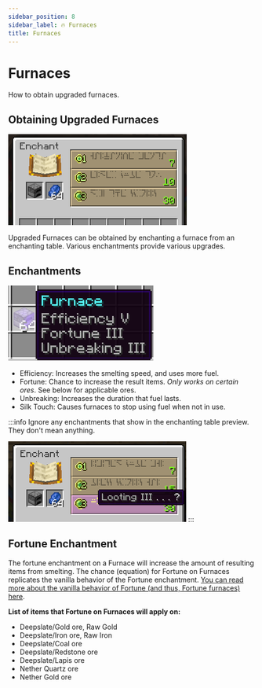 ```yaml
---
sidebar_position: 8
sidebar_label: 🔥 Furnaces
title: Furnaces
---
```


# Furnaces
How to obtain upgraded furnaces.

## Obtaining Upgraded Furnaces

![Furnaces](./img/furnaces.png)

Upgraded Furnaces can be obtained by enchanting a furnace from an enchanting table. Various enchantments provide various upgrades.

## Enchantments
![Furnace Enchants](./img/furnaces-enchants.png)

- Efficiency: Increases the smelting speed, and uses more fuel.
- Fortune: Chance to increase the result items. *Only works on certain ores*. See below for applicable ores.
- Unbreaking: Increases the duration that fuel lasts.
- Silk Touch: Causes furnaces to stop using fuel when not in use.

:::info
Ignore any enchantments that show in the enchanting table preview. They don't mean anything.

![Furnace Preview](./img/furnaces-preview.png)
:::

## Fortune Enchantment
The fortune enchantment on a Furnace will increase the amount of resulting items from smelting. The chance (equation) for Fortune on Furnaces replicates the vanilla behavior of the Fortune enchantment. [You can read more about the vanilla behavior of Fortune (and thus, Fortune furnaces) here](https://minecraft.fandom.com/wiki/Fortune).

**List of items that Fortune on Furnaces will apply on:**
- Deepslate/Gold ore, Raw Gold
- Deepslate/Iron ore, Raw Iron
- Deepslate/Coal ore
- Deepslate/Redstone ore
- Deepslate/Lapis ore
- Nether Quartz ore
- Nether Gold ore